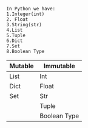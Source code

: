 
``` 
In Python we have:
1.Integer(int)
2. Float
3.String(str)
4.List
5.Tuple
6.Dict
7.Set
8.Boolean Type
```

| Mutable     |  Immutable   |
|-------------|--------------|
 | List        | Int          |
 | Dict        | Float        |
| Set         | Str          |
|             | Tuple        |
|             | Boolean Type |